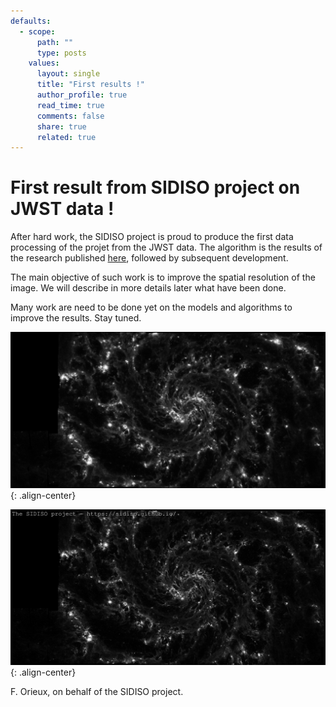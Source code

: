 ```yaml
---
defaults:
  - scope:
      path: ""
      type: posts
    values:
      layout: single
      title: "First results !"
      author_profile: true
      read_time: true
      comments: false
      share: true
      related: true
---
```


# First result from SIDISO project on JWST data !

After hard work, the SIDISO project is proud to produce the first data
processing of the projet from the JWST data. The algorithm is the results of the
research published [here](https://doi.org/10.1109/TCI.2020.2998170), followed by
subsequent development.

The main objective of such work is to improve the spatial resolution of the
image. We will describe in more details later what have been done.

Many work are need to be done yet on the models and algorithms to improve the
results. Stay tuned.


 ![NGC628 raw](/assets/ngc628-raw-gray.png){: .align-center}

 ![NGC628 deblurred](/assets/ngc628-deblurred-gray-text.png){: .align-center}

F. Orieux, on behalf of the SIDISO project.
